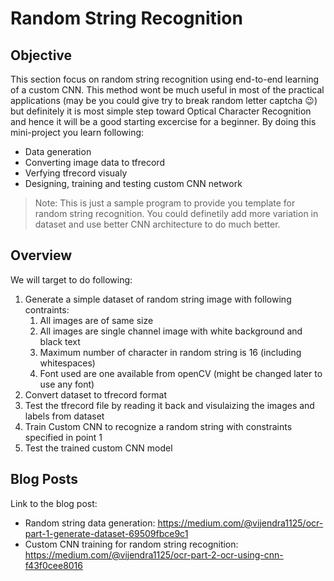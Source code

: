 # Random String Recognition

## Objective
This section focus on random string recognition using end-to-end learning of a custom CNN. This method wont be much useful in most of the practical applications (may be you could give try to break random letter captcha :wink:) but definitely it is most simple step toward Optical Character Recognition and hence it will be a good starting excercise for a beginner. By doing this mini-project you learn following:
* Data generation
* Converting image data to tfrecord
* Verfying tfrecord visualy
* Designing, training and testing custom CNN network 

> Note: This is just a sample program to provide you template for random string recognition. You could definetily add more variation in dataset and use better CNN architecture to do much better.

## Overview
We will target to do following:
  1. Generate a simple dataset of random string image with following contraints:
      1. All images are of same size
      2. All images are single channel image with white background and black text
      3. Maximum number of character in random string is 16 (including whitespaces)
      4. Font used are one available from openCV (might be changed later to use any font)
  2. Convert dataset to tfrecord format
  3. Test the tfrecord file by reading it back and visulaizing the images and labels from dataset
  4. Train Custom CNN to recognize a random string with constraints specified in point 1
  5. Test the trained custom CNN model 

## Blog Posts
Link to the blog post: 
* Random string data generation:  https://medium.com/@vijendra1125/ocr-part-1-generate-dataset-69509fbce9c1
* Custom CNN training for random string recognition: https://medium.com/@vijendra1125/ocr-part-2-ocr-using-cnn-f43f0cee8016
